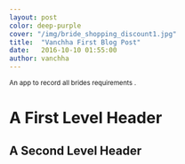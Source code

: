 ```yaml
---
layout: post
color: deep-purple
cover: "/img/bride_shopping_discount1.jpg"
title:  "Vanchha First Blog Post"
date:   2016-10-10 01:55:00
author: vanchha
---
```


<p><small>An app to record all brides requirements .</small></p>

<h1>A First Level Header</h1>

<h2>A Second Level Header</h2>
